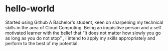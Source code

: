 # hello-world
Started using Github
A Bachelor's student, keen on sharpening my technical skills in the area of Cloud Computing. 
Being an inquisitive person and a self motivated learner with the belief that “It does not matter how slowly you go as long as you do not stop” , I intend to apply my skills appropriately and perform to the best of my potential.
